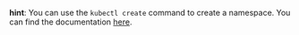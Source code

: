 **hint**: You can use the `kubectl create` command to create a namespace. You can find the documentation [here](https://kubernetes.io/docs/reference/generated/kubectl/kubectl-commands#-em-namespace-em-).

